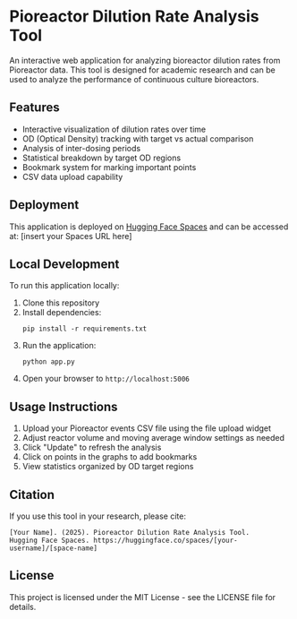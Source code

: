 # Pioreactor Dilution Rate Analysis Tool

An interactive web application for analyzing bioreactor dilution rates from Pioreactor data. This tool is designed for academic research and can be used to analyze the performance of continuous culture bioreactors.

## Features

- Interactive visualization of dilution rates over time
- OD (Optical Density) tracking with target vs actual comparison
- Analysis of inter-dosing periods
- Statistical breakdown by target OD regions
- Bookmark system for marking important points
- CSV data upload capability

## Deployment

This application is deployed on [Hugging Face Spaces](https://huggingface.co/spaces) and can be accessed at: [insert your Spaces URL here]

## Local Development

To run this application locally:

1. Clone this repository
2. Install dependencies:
   ```
   pip install -r requirements.txt
   ```
3. Run the application:
   ```
   python app.py
   ```
4. Open your browser to `http://localhost:5006`

## Usage Instructions

1. Upload your Pioreactor events CSV file using the file upload widget
2. Adjust reactor volume and moving average window settings as needed
3. Click "Update" to refresh the analysis
4. Click on points in the graphs to add bookmarks
5. View statistics organized by OD target regions

## Citation

If you use this tool in your research, please cite:

```
[Your Name]. (2025). Pioreactor Dilution Rate Analysis Tool. 
Hugging Face Spaces. https://huggingface.co/spaces/[your-username]/[space-name]
```

## License

This project is licensed under the MIT License - see the LICENSE file for details.
